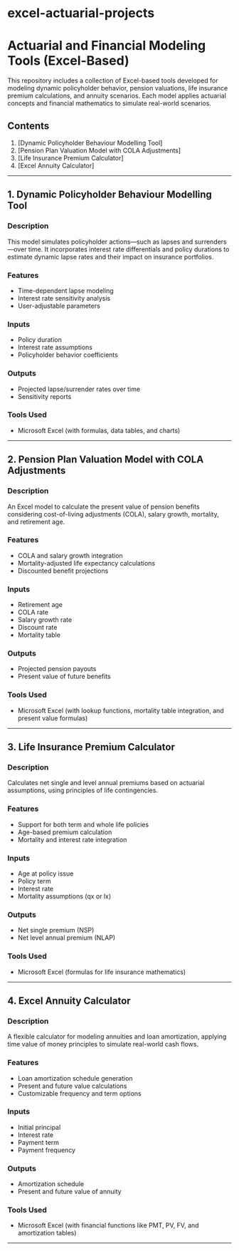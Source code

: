 # excel-actuarial-projects

# Actuarial and Financial Modeling Tools (Excel-Based)

This repository includes a collection of Excel-based tools developed for modeling dynamic policyholder behavior, pension valuations, life insurance premium calculations, and annuity scenarios. Each model applies actuarial concepts and financial mathematics to simulate real-world scenarios.

## Contents

1. [Dynamic Policyholder Behaviour Modelling Tool]
2. [Pension Plan Valuation Model with COLA Adjustments]
3. [Life Insurance Premium Calculator]
4. [Excel Annuity Calculator]

---

## 1. Dynamic Policyholder Behaviour Modelling Tool

### Description
This model simulates policyholder actions—such as lapses and surrenders—over time. It incorporates interest rate differentials and policy durations to estimate dynamic lapse rates and their impact on insurance portfolios.

### Features
- Time-dependent lapse modeling
- Interest rate sensitivity analysis
- User-adjustable parameters

### Inputs
- Policy duration
- Interest rate assumptions
- Policyholder behavior coefficients

### Outputs
- Projected lapse/surrender rates over time
- Sensitivity reports

### Tools Used
- Microsoft Excel (with formulas, data tables, and charts)

---

## 2. Pension Plan Valuation Model with COLA Adjustments

### Description
An Excel model to calculate the present value of pension benefits considering cost-of-living adjustments (COLA), salary growth, mortality, and retirement age.

### Features
- COLA and salary growth integration
- Mortality-adjusted life expectancy calculations
- Discounted benefit projections

### Inputs
- Retirement age
- COLA rate
- Salary growth rate
- Discount rate
- Mortality table

### Outputs
- Projected pension payouts
- Present value of future benefits

### Tools Used
- Microsoft Excel (with lookup functions, mortality table integration, and present value formulas)

---

## 3. Life Insurance Premium Calculator

### Description
Calculates net single and level annual premiums based on actuarial assumptions, using principles of life contingencies.

### Features
- Support for both term and whole life policies
- Age-based premium calculation
- Mortality and interest rate integration

### Inputs
- Age at policy issue
- Policy term
- Interest rate
- Mortality assumptions (qx or lx)

### Outputs
- Net single premium (NSP)
- Net level annual premium (NLAP)

### Tools Used
- Microsoft Excel (formulas for life insurance mathematics)

---

## 4. Excel Annuity Calculator

### Description
A flexible calculator for modeling annuities and loan amortization, applying time value of money principles to simulate real-world cash flows.

### Features
- Loan amortization schedule generation
- Present and future value calculations
- Customizable frequency and term options

### Inputs
- Initial principal
- Interest rate
- Payment term
- Payment frequency

### Outputs
- Amortization schedule
- Present and future value of annuity

### Tools Used
- Microsoft Excel (with financial functions like PMT, PV, FV, and amortization tables)

---
